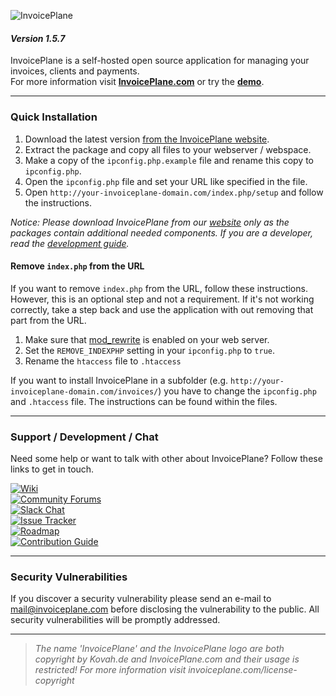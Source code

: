 ![InvoicePlane](http://invoiceplane.com/content/logo/PNG/logo_300x150.png)
#### _Version 1.5.7_

InvoicePlane is a self-hosted open source application for managing your invoices, clients and payments.    
For more information visit __[InvoicePlane.com](https://invoiceplane.com)__ or try the __[demo](https://demo.invoiceplane.com)__.

---

### Quick Installation

1. Download the latest version [from the InvoicePlane website](https://invoiceplane.com/downloads).
2. Extract the package and copy all files to your webserver / webspace.
3. Make a copy of the `ipconfig.php.example` file and rename this copy to `ipconfig.php`.
4. Open the `ipconfig.php` file and set your URL like specified in the file.
5. Open `http://your-invoiceplane-domain.com/index.php/setup` and follow the instructions.


_Notice: Please download InvoicePlane from our [website](https://invoiceplane.com/downloads) only as the packages contain additional needed components. If you are a developer, read the [development guide](DEVELOPMENT.md)._

#### Remove `index.php` from the URL

If you want to remove `index.php` from the URL, follow these instructions. However, this is an optional step and not a requirement. If it's not working correctly, take a step back and use the application with out removing that part from the URL.

1. Make sure that [mod_rewrite](https://go.invoiceplane.com/apachemodrewrite) is enabled on your web server.
2. Set the `REMOVE_INDEXPHP` setting in your `ipconfig.php` to `true`.
3. Rename the `htaccess` file to `.htaccess`

If you want to install InvoicePlane in a subfolder (e.g. `http://your-invoiceplane-domain.com/invoices/`) you have to change the `ipconfig.php` and `.htaccess` file. The instructions can be found within the files.

---

### Support / Development / Chat

Need some help or want to talk with other about InvoicePlane? Follow these links to get in touch.

[![Wiki](https://img.shields.io/badge/Help%3A-Official%20Wiki-429ae1.svg)](https://wiki.invoiceplane.com/)  
[![Community Forums](https://img.shields.io/badge/Help%3A-Community%20Forums-429ae1.svg)](https://community.invoiceplane.com/)  
[![Slack Chat](https://img.shields.io/badge/Development%3A-Slack%20Chat-429ae1.svg)](https://invoiceplane-slack.herokuapp.com/)  
[![Issue Tracker](https://img.shields.io/badge/Development%3A-Issue%20Tracker-429ae1.svg)](https://development.invoiceplane.com/)  
[![Roadmap](https://img.shields.io/badge/Development%3A-Roadmap-429ae1.svg)](https://go.invoiceplane.com/roadmapv1)  
[![Contribution Guide](https://img.shields.io/badge/Development%3A-Contribution%20Guide-429ae1.svg)](CONTRIBUTING.md)  

---

### Security Vulnerabilities

If you discover a security vulnerability please send an e-mail to mail@invoiceplane.com before disclosing the vulnerability to the public.
All security vulnerabilities will be promptly addressed.

---

> _The name 'InvoicePlane' and the InvoicePlane logo are both copyright by Kovah.de and InvoicePlane.com
and their usage is restricted! For more information visit invoiceplane.com/license-copyright_

